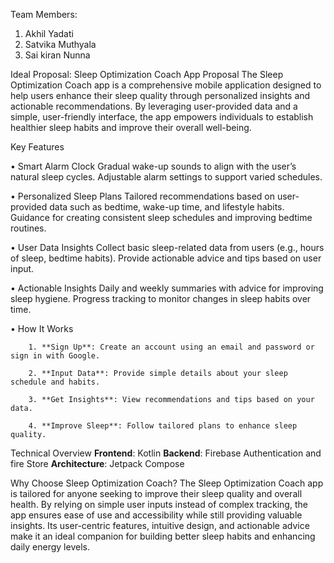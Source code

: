 Team Members:
1.	Akhil Yadati 
2.	Satvika Muthyala 
3.	Sai kiran Nunna
   
Ideal Proposal:
Sleep Optimization Coach App Proposal
The Sleep Optimization Coach app is a comprehensive mobile application designed to help users enhance their sleep quality through personalized insights and actionable recommendations. By leveraging user-provided data and a simple, user-friendly interface, the app empowers individuals to establish healthier sleep habits and improve their overall well-being.

Key Features

•	Smart Alarm Clock
       Gradual wake-up sounds to align with the user’s natural sleep cycles.
 Adjustable alarm settings to support varied schedules.
 
•	Personalized Sleep Plans
    Tailored recommendations based on user-provided data such as bedtime, wake-up               time, and lifestyle habits.
Guidance for creating consistent sleep schedules and improving bedtime routines.

•	User Data Insights
Collect basic sleep-related data from users (e.g., hours of sleep, bedtime habits).
Provide actionable advice and tips based on user input.

•	Actionable Insights
Daily and weekly summaries with advice for improving sleep hygiene.
 Progress tracking to monitor changes in sleep habits over time.
 
•	How It Works

        1. **Sign Up**: Create an account using an email and password or sign in with Google.
        
        2. **Input Data**: Provide simple details about your sleep schedule and habits.
        
        3. **Get Insights**: View recommendations and tips based on your data.
        
        4. **Improve Sleep**: Follow tailored plans to enhance sleep quality.
        
Technical Overview
**Frontend**: Kotlin
**Backend**: Firebase Authentication and fire Store
**Architecture**: Jetpack Compose 

Why Choose Sleep Optimization Coach?
The Sleep Optimization Coach app is tailored for anyone seeking to improve their sleep quality and overall health. By relying on simple user inputs instead of complex tracking, the app ensures ease of use and accessibility while still providing valuable insights. Its user-centric features, intuitive design, and actionable advice make it an ideal companion for building better sleep habits and enhancing daily energy levels.
